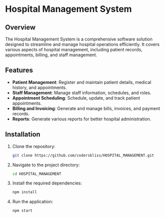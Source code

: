# Hospital Management System

## Overview

The Hospital Management System is a comprehensive software solution designed to streamline and manage hospital operations efficiently. It covers various aspects of hospital management, including patient records, appointments, billing, and staff management.

## Features

- **Patient Management**: Register and maintain patient details, medical history, and appointments.
- **Staff Management**: Manage staff information, schedules, and roles.
- **Appointment Scheduling**: Schedule, update, and track patient appointments.
- **Billing and Invoicing**: Generate and manage bills, invoices, and payment records.
- **Reports**: Generate various reports for better hospital administration.

## Installation

1. Clone the repository:
   ```bash
   git clone https://github.com/codersbliss/HOSPITAL_MANAGEMENT.git

1. Navigate to the project directory:
   ```bash
   cd HOSPITAL_MANAGEMENT

1. Install the required dependencies:
   ```bash
   npm install
   
1. Run the application:
   ```bash
   npm start
